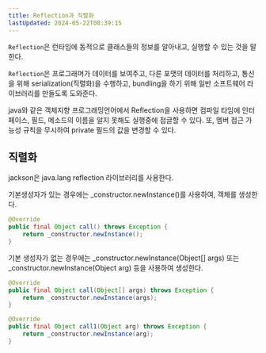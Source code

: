```yaml
---
title: Reflection과 직렬화
lastUpdated: 2024-05-22T08:39:15
---
```


`Reflection`은 런타임에 동적으로 클래스들의 정보를 알아내고, 실행할 수 있는 것을 말한다.

`Reflection`은 프로그래머가 데이터를 보여주고, 다른 포맷의 데이터를 처리하고, 통신을 위해 serialization(직렬화)을 수행하고, bundling을 하기 위해 일반 소프트웨어 라이브러리를 만들도록 도와준다.

java와 같은 객체지향 프로그래밍언어에서 Reflection을 사용하면 컴파일 타임에 인터페이스, 필드, 메소드의 이름을 알지 못해도 실행중에 접글할 수 있다. 또, 멤버 접근 가능성 규칙을 무시하여 private 필드의 값을 변경할 수 있다.

## 직렬화

jackson은 java.lang reflection 라이브러리를 사용한다.

기본생성자가 있는 경우에는 _constructor.newInstance()를 사용하여, 객체를 생성한다.

```java
@Override
public final Object call() throws Exception {
    return _constructor.newInstance();
}
```

기본 생성자가 없는 경우에는 _constructor.newInstance(Object[] args) 또는 _constructor.newInstance(Object arg) 등을 사용하여 생성한다.

```java
@Override
public final Object call(Object[] args) throws Exception {
    return _constructor.newInstance(args);
}

@Override
public final Object call1(Object arg) throws Exception {
    return _constructor.newInstance(arg);
}
```
